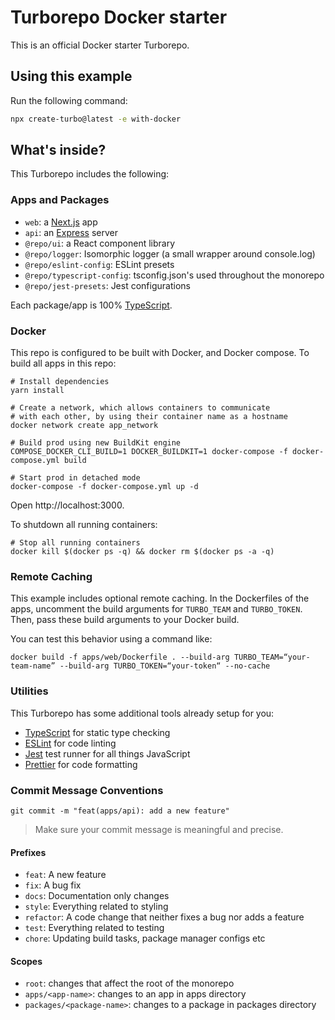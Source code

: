 # Turborepo Docker starter

This is an official Docker starter Turborepo.

## Using this example

Run the following command:

```sh
npx create-turbo@latest -e with-docker
```

## What's inside?

This Turborepo includes the following:

### Apps and Packages

- `web`: a [Next.js](https://nextjs.org/) app
- `api`: an [Express](https://expressjs.com/) server
- `@repo/ui`: a React component library
- `@repo/logger`: Isomorphic logger (a small wrapper around console.log)
- `@repo/eslint-config`: ESLint presets
- `@repo/typescript-config`: tsconfig.json's used throughout the monorepo
- `@repo/jest-presets`: Jest configurations

Each package/app is 100% [TypeScript](https://www.typescriptlang.org/).

### Docker

This repo is configured to be built with Docker, and Docker compose. To build all apps in this repo:

```
# Install dependencies
yarn install

# Create a network, which allows containers to communicate
# with each other, by using their container name as a hostname
docker network create app_network

# Build prod using new BuildKit engine
COMPOSE_DOCKER_CLI_BUILD=1 DOCKER_BUILDKIT=1 docker-compose -f docker-compose.yml build

# Start prod in detached mode
docker-compose -f docker-compose.yml up -d
```

Open http://localhost:3000.

To shutdown all running containers:

```
# Stop all running containers
docker kill $(docker ps -q) && docker rm $(docker ps -a -q)
```

### Remote Caching

This example includes optional remote caching. In the Dockerfiles of the apps, uncomment the build arguments for `TURBO_TEAM` and `TURBO_TOKEN`. Then, pass these build arguments to your Docker build.

You can test this behavior using a command like:

`docker build -f apps/web/Dockerfile . --build-arg TURBO_TEAM=“your-team-name” --build-arg TURBO_TOKEN=“your-token“ --no-cache`

### Utilities

This Turborepo has some additional tools already setup for you:

- [TypeScript](https://www.typescriptlang.org/) for static type checking
- [ESLint](https://eslint.org/) for code linting
- [Jest](https://jestjs.io) test runner for all things JavaScript
- [Prettier](https://prettier.io) for code formatting

### Commit Message Conventions

```
git commit -m "feat(apps/api): add a new feature"
```

> Make sure your commit message is meaningful and precise.

#### Prefixes

- `feat`: A new feature
- `fix`: A bug fix
- `docs`: Documentation only changes
- `style`: Everything related to styling
- `refactor`: A code change that neither fixes a bug nor adds a feature
- `test`: Everything related to testing
- `chore`: Updating build tasks, package manager configs etc

#### Scopes

- `root`: changes that affect the root of the monorepo
- `apps/<app-name>`: changes to an app in apps directory
- `packages/<package-name>`: changes to a package in packages directory
